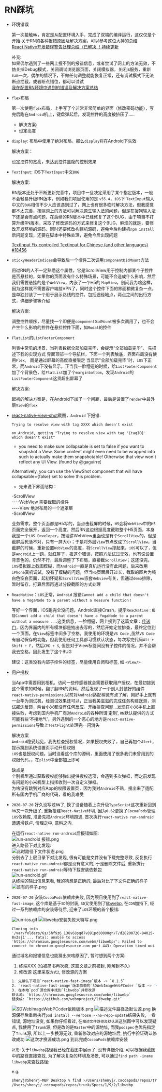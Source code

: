 # RN踩坑

- 环境错误  

  第一次接触`RN`，肯定是从配置环境入手，完成了双端的编译运行，这仅仅是个开始
关于RN的各种报错原因及解决方案，可以参考这位大神的总结  
[React Native开发错误警告处理总结（已解决 ！持续更新](https://www.jianshu.com/p/98c8f2a970eb)  

  补充:  
如果偶尔遇到了一些网上搜不到的报错信息，或者尝试了网上的方法无效，不妨关掉Debug模式，关闭调试浏览器页面，关闭模拟器，关闭js服务，重新run一次，偶尔的情况下，不做任何调整就能恢复正常，还有调试模式下无法断点拦截，或者断点错位，都可以试试  
[我在配置RN环境中遇到的错误及解决方案总结](https://www.jianshu.com/p/9486226eefcc)

- `flex`布局  

  第一次使用`flex`布局，上手写了个非常非常简单的界面（修改密码功能），写完后跑在`Android`机上，键盘弹起后，发现控件的高度被挤压了.....  
  - 解决方案:  
  - 设定高度  

- `display`: 布局中使用了绝对布局，那么`display`将在Android下失效  

  解决方案：

  设定控件的宽高，来达到控件显隐的控制效果

- `TextInput`: iOS下`TextInput`中文`BUG`

  解决方案:

  RN版本还处于不断更新完善中，项目中一旦决定采用了某个指定版本，一般不会轻易升级RN版本，例如我们项目使用的是 `v55.4`，`iOS`下 `TextInput`输入中文的`BUG`相信不少人应该遇到过了，网上也有很多临时解决方法，但我感觉都不太完善，按照网上的方法可以解决原生输入法的问题，但是在搜狗输入法下还是会有点问题，在后续的RN版本中已经修复了这个BUG，由于项目不打算升级RN版本，采取了修改源码的方式来修复这个BUG，麻烦的就是，要修改开发环境的源码，同时还要修改构建机源码，避免今后构建机```npm install```后问题复现，还要在脚本中特殊处理，避免今后出现问题

  [TextInput Fix controlled TextInput for Chinese (and other languages) #18456](https://github.com/facebook/react-native/pull/18456/files#diff-8eb50d68d87e28556c034717cd58a86e)

- `stickyHeaderIndices`会导致后一个控件二次调用`componentDidMount`方法

  用过RN的人不一定熟悉这个属性，它是ScrollView用于控制内部某个子控件是否悬挂的，如果你的页面没有什么特殊场景，可能不会造成什么影响，然后我们需要悬挂的是个`WebView`，内嵌了一个H5的 `MapView`，别问我为啥这样，因为这样就不需要客户端挂VPN了，同时这个控件下面的界面稍微复杂一点，是单独封装了一个用于展示路线的控件，包括途径地点，两点之间的出行方式，详细步骤等介绍

  解决方案:

  调整控件顺序，尽量找一个即便是`componentDidMount`被多次调用了，也不会产生什么影响的控件在悬挂控件下面，如`Modal`的控件

- `FlatList`的`ListFooterComponent`

  列表中常见的场景，当列表数据全部加载完毕，会提示“全部加载完毕”， 先描述下我的实现方式
界面顶部一个导航栏，下面一个列表触底，界面布局没有使用`Flex`， 而是通过屏幕的高度直接限定
当显示"全部加载完毕"时，`iOS`下正常，而`Android`下没有显示，正当我一脸懵逼的时候，给`ListFooterComponent`加了个背景色，给`FlatList`加了个`marginbottom`，发现`Android`的`ListFooterComponent`这货超出屏幕了

  解决方案:

  起初的解决方案是，在Android下加了一个间距，最后是设置了`render`中最外层`View`的`flex`

- [react-native-view-shot](http://npm.taobao.org/package/react-native-view-shot)截图，`Android` 下报错:

  `Trying to resolve view with tag XXXX which doesn't exist`

  `on Android, getting "Trying to resolve view with tag '{tagID}' which doesn't exist"`

  - you need to make sure collapsable is set to false if you want to snapshot a View. Some content might even need to be wrapped into such <View collapsable={false}> to actually make them snapshotable! Otherwise that view won't reflect any UI View. (found by @gaguirre)

  Alternatively, you can use the ViewShot component that will have collapsable={false} set to solve this problem.

  - 先来说下界面结构：

   -ScrollView  
   ----WebView 需要截取的控件  
   ----View    绝对布局的一个遮罩层  
   -ScrollView

   业务需求，整个页面都是H5写的，当点击截屏的时候，`H5`会将`WebView`中的`H5`页面完全展开，返回一个高度，然后RN这边根据高度截取整个H5页面，本身我是一个`iOS Developer`，按理讲WebView里面也是有个`ScrollView`的，但是截屏后死活不对，只有一屏大小；于是将外层`View`节点改成了`ScrollView`，当截屏的时候，重新设置`WebView`的高度，将`ScrollView`撑起来，`iOS`可以了，但是`Android`上一跑，就红屏了，报这个错误，按照方法试过无效，也有说设置背景色的，仍然不行，最后调整了下布局，直接截`ScrollView`；这还没完，`iOS`模拟器上截图模糊，而`Android`一直是真机运行没有此问题，后来改用`iPhone`真机调试，没有了模糊的问题，但当`H5`页面展开过长，截取的图片为纯白色空白页面，起初怀疑和`ScrollView`嵌套`Webview`有关，但通过`demo`排除，暂时留存，打算后面再通过分段截图的方式处理

- `ReacNative`：`iOS`正常，`Android` 报错`Cannot add a child that doesn't have a YogaNode to a parent without a measure function！`

  写好一个界面，iOS跑完全没问题，Android直接Crash，提示`ReacNative：报错Cannot add a child that doesn't have a YogaNode to a parent without a measure ...`这类信息，一脸懵逼，网上搜到了这篇文章：[传送门](https://blog.csdn.net/qq_32312317/article/details/80769453)，因为界面内的所有模块都是抽出去写的，然后开始定位排查，最终定位到一个页面，在`View`标签中间多了空格，我使用的环境是`VS Code` ,虽然`VS Code`有自动保存的功能，但我使用任何工具都习惯默认状态，每次写完代码`Alt + Shift + F`，然后`CMD + S`, 但是对于View标签间没有子控件的情况，并不会帮我去空格，因此发生了这个BUG

  建议：这类没有内部子控件的标签，尽量使用自闭和标签, 如 ``` <View/> ```

- 用户授权

  当App中需要用到相机，访问一些传感器就会需要获取用户授权，在最初接到这个需求的时候，翻了翻RN的资料，然后发现了一个别人封装好的组件`react-native-permissions`,以前对`Android`适配稍微有点了解，刚好手上就有一台华为测试机，经测试效果还可以，正当我美滋滋的完成任务构建送测，测试那边反馈，两台小米都没有任何反应，开始排查问题...发现在小米手机上直接失败，考虑到国内手机厂商对`Android`的各种所谓‘定制’, `RN`默认提供的方式可能有些‘不接地气’，另外遇到的一个恶心的地方是`react-native-permissions`导致上`TestFlight`处理完一闪消失

  解决方案  
  `Android`稳妥起见，我先检查授权情况，如果授权失败了，自己再加个`Alert`，提示跳到系统设置页手动开启权限  
  `iOS`也是授权问题，当时没看这个库的源码，里面使用了很多我们未曾用到的权限代码，，在`plist`中全部加上即可

  缺点是  
  个别机型通过获取授权能够弹出提供授权选项，会遇到多次弹框，而之前发现有问题的小米机型上指挥收到一次自定义弹框。  
  为啥没有跳到对应App的权限设置页，因为我对`Android`不熟，搜出来了适配所有国内手机厂商的代码，看的我难受

- `2020-07-20` 好久没写过`RN`了, 换了设备随着上次升级`TypeScript`这次重新回到`RN`又一次升级了, 重新搭建`React-Native`环境,  因为`0.62`更换了`CocoaPods`管理`iOS`依赖库, 准备先把`Android`环境跑通, 首次执行`react-native run-android`遭遇滑铁卢, 情理之中, 意料之内.  

  在运行`react-native run-android`后报错如图:  
  ![run-android 报错.png](https://github.com/ShenYj/ShenYj.github.io/blob/master/markdowns/React-Native/踩坑日记/assets/run-android%20报错.png?raw=true)  
  进入路径下对比发现:  
  ![此时路径下文件状态.png](https://github.com/ShenYj/ShenYj.github.io/blob/master/markdowns/React-Native/踩坑日记/assets/此时路径下文件状态.png?raw=true)  
  分别去了上层目录下对比发现, 很有可能是文件没有下载完整导致, 反复执行`react-native run-android`都是没有意义的, 于是删除文件后, 重新执行`react-native run-android`等待下载安装依赖包  
  ![run-android.gif](https://github.com/ShenYj/ShenYj.github.io/blob/master/markdowns/React-Native/踩坑日记/assets/run-android.gif?raw=true)  
  从终端的输出信息来看, 我的猜想是正确的, 最后对比了下文件正确的样子  
  ![该有的样子.png](https://github.com/ShenYj/ShenYj.github.io/blob/master/markdowns/React-Native/踩坑日记/assets/该有的样子.png?raw=true)

- `2020-07-20` 安装`CocoaPods`依赖库失败, 因为项目使用到了`react-native-fast-image`, 这个库是基于`SD`的封装, `SD`又使用到了[libwebp](https://github.com/webmproject/libwebp), 在`CDN`加持下, 经过一系列依赖库的安装等待后, 迎来了`iOS`环境的首个报错:  

  ![run-ios.gif](https://github.com/ShenYj/ShenYj.github.io/blob/master/markdowns/React-Native/踩坑日记/assets/run-ios.gif)
  ![libwebp安装失败大特写.png](https://github.com/ShenYj/ShenYj.github.io/blob/master/markdowns/React-Native/踩坑日记/assets/libwebp安装失败大特写.png?raw=true)

  `Cloning into '/var/folders/6s/5hf9z6_138v68pqd7v891pd80000gn/T/d20200720-84015-8v2sj1'...
fatal: unable to access 'https://chromium.googlesource.com/webm/libwebp/': Failed to connect to chromium.googlesource.com port 443: Operation timed out`  

  通过域名和报错信息也能猜出来啥原因了, 暂时想到两个方案:
  1. 终端XXX (怕被简书再次疯, 这篇文章之前被封, 刚解封不久)  
  2. 修改源
  这里采取`方式2`, 修改源的方案

  ```bash
  1. 先确认下项目`react-native-fast-image`版本 ~> `8.1.5`  
  2. `react-native-fast-image`版本依赖的`SDWebImageWebPCoder `版本 ~> '~> 0.6.1'  
  3. 在本地`pod`源仓库中找到`libwebp`并修改源  
  默认源: `https://chromium.googlesource.com/webm/libwebp`  
  替换成: `https://github.com/webmproject/libwebp.git`  
   ```  

  ![SDWebImageWebPCoder依赖版本.png](https://github.com/ShenYj/ShenYj.github.io/blob/master/markdowns/React-Native/踩坑日记/assets/SDWebImageWebPCoder依赖版本.png?raw=true)
  ![描述文件路径及默认源.png](https://github.com/ShenYj/ShenYj.github.io/blob/master/markdowns/React-Native/踩坑日记/assets/描述文件路径及默认源.png?raw=true)
  换源保存后重新执行`pod install --verbose --no-repo-update`结果失败, 一看错误, 源地址没变, 如果你仔细看过, 在`描述文件路径及默认源`这张图中可以发现疑点, 我使用了`Trunk`源, 但是改的是`Master`中的源地址, 而我`podspec`也优先指定了`Trunk`源, 所以上一步换源无效, 重新修改对应的源地址后, 执行中验证确认修改成功
  ![这次才换源成功.png](https://github.com/ShenYj/ShenYj.github.io/blob/master/markdowns/React-Native/踩坑日记/assets/这次才换源成功.png?raw=true)
  到此完成`CocoaPods`依赖库安装
  
  `补充:`关于`libwebp`路径我已经在截图中展示了, 没有详细介绍, 可以根据我截图中的路径直接查找, 为了解决复杂的环境及场景, 可以通过`find path -iname libwebp`来查找路径:  
  
  e.g.

  ```bash
  shenyj@ShenYj-MBP Desktop % find >/Users/shenyj/.cocoapods/repos/trunk -iname libwebp  
  /Users/shenyj/.cocoapods/repos/trunk/Specs/1/9/2/libwebp
  ```
